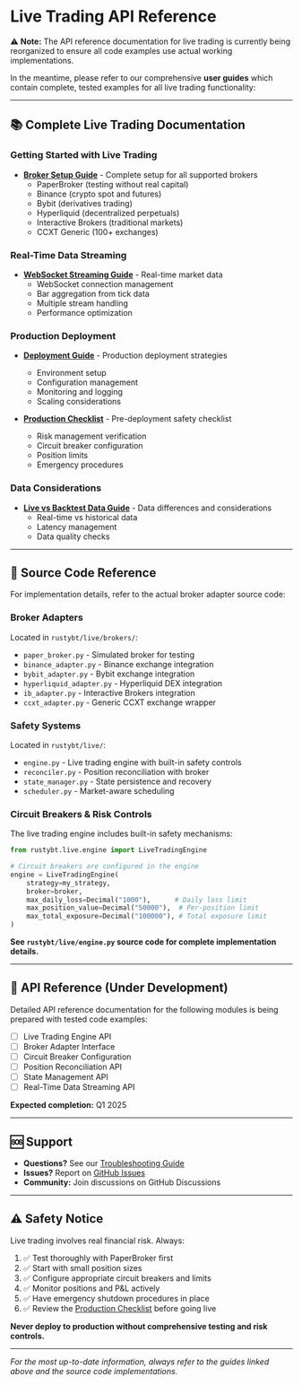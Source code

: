 # Live Trading API Reference

⚠️ **Note:** The API reference documentation for live trading is currently being reorganized to ensure all code examples use actual working implementations.

In the meantime, please refer to our comprehensive **user guides** which contain complete, tested examples for all live trading functionality:

---

## 📚 **Complete Live Trading Documentation**

### Getting Started with Live Trading

- **[Broker Setup Guide](../../guides/broker-setup-guide.md)** - Complete setup for all supported brokers
  - PaperBroker (testing without real capital)
  - Binance (crypto spot and futures)
  - Bybit (derivatives trading)
  - Hyperliquid (decentralized perpetuals)
  - Interactive Brokers (traditional markets)
  - CCXT Generic (100+ exchanges)

### Real-Time Data Streaming

- **[WebSocket Streaming Guide](../../guides/websocket-streaming-guide.md)** - Real-time market data
  - WebSocket connection management
  - Bar aggregation from tick data
  - Multiple stream handling
  - Performance optimization

### Production Deployment

- **[Deployment Guide](../../guides/deployment-guide.md)** - Production deployment strategies
  - Environment setup
  - Configuration management
  - Monitoring and logging
  - Scaling considerations

- **[Production Checklist](../../guides/production-checklist.md)** - Pre-deployment safety checklist
  - Risk management verification
  - Circuit breaker configuration
  - Position limits
  - Emergency procedures

### Data Considerations

- **[Live vs Backtest Data Guide](../../guides/live-vs-backtest-data.md)** - Data differences and considerations
  - Real-time vs historical data
  - Latency management
  - Data quality checks

---

## 🔧 **Source Code Reference**

For implementation details, refer to the actual broker adapter source code:

### Broker Adapters

Located in `rustybt/live/brokers/`:

- `paper_broker.py` - Simulated broker for testing
- `binance_adapter.py` - Binance exchange integration
- `bybit_adapter.py` - Bybit exchange integration
- `hyperliquid_adapter.py` - Hyperliquid DEX integration
- `ib_adapter.py` - Interactive Brokers integration
- `ccxt_adapter.py` - Generic CCXT exchange wrapper

### Safety Systems

Located in `rustybt/live/`:

- `engine.py` - Live trading engine with built-in safety controls
- `reconciler.py` - Position reconciliation with broker
- `state_manager.py` - State persistence and recovery
- `scheduler.py` - Market-aware scheduling

### Circuit Breakers & Risk Controls

The live trading engine includes built-in safety mechanisms:

```python
from rustybt.live.engine import LiveTradingEngine

# Circuit breakers are configured in the engine
engine = LiveTradingEngine(
    strategy=my_strategy,
    broker=broker,
    max_daily_loss=Decimal("1000"),      # Daily loss limit
    max_position_value=Decimal("50000"),  # Per-position limit
    max_total_exposure=Decimal("100000"), # Total exposure limit
)
```

**See `rustybt/live/engine.py` source code for complete implementation details.**

---

## 📖 **API Reference (Under Development)**

Detailed API reference documentation for the following modules is being prepared with tested code examples:

- [ ] Live Trading Engine API
- [ ] Broker Adapter Interface
- [ ] Circuit Breaker Configuration
- [ ] Position Reconciliation API
- [ ] State Management API
- [ ] Real-Time Data Streaming API

**Expected completion:** Q1 2025

---

## 🆘 **Support**

- **Questions?** See our [Troubleshooting Guide](../../guides/troubleshooting.md)
- **Issues?** Report on [GitHub Issues](https://github.com/bmad-sim/rustybt/issues)
- **Community:** Join discussions on GitHub Discussions

---

## ⚠️ **Safety Notice**

Live trading involves real financial risk. Always:

1. ✅ Test thoroughly with PaperBroker first
2. ✅ Start with small position sizes
3. ✅ Configure appropriate circuit breakers and limits
4. ✅ Monitor positions and P&L actively
5. ✅ Have emergency shutdown procedures in place
6. ✅ Review the [Production Checklist](../../guides/production-checklist.md) before going live

**Never deploy to production without comprehensive testing and risk controls.**

---

*For the most up-to-date information, always refer to the guides linked above and the source code implementations.*
